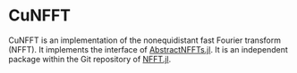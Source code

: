 # CuNFFT

CuNFFT is an implementation of the nonequidistant fast Fourier transform (NFFT).
It implements the interface of [AbstractNFFTs.jl](https://github.com/JuliaMath/NFFT.jl/tree/master/AbstractNFFTs). It is an independent package within the Git repository of [NFFT.jl](https://github.com/JuliaMath/NFFT.jl).
